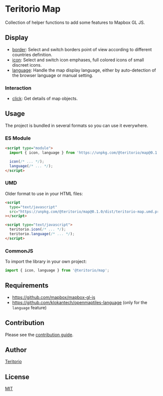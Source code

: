 # Teritorio Map

Collection of helper functions to add some features to Mapbox GL JS.

## Display

- [border](docs/border/index.html): Select and switch borders point of view according to different countries definition.
- [icon](docs/icon/index.html): Select and switch icon emphases, full colored icons of small discreet icons.
- [language](docs/language/index.html): Handle the map display language, either by auto-detection of the browser language or manual setting.

### Interaction

- [click](click): Get details of map objects.

## Usage

The project is bundled in several formats so you can use it everywhere.

### ES Module

```html
<script type="module">
  import { icon, language } from 'https://unpkg.com/@teritorio/map@0.1.0/dist/teritorio-map.esm.js';

  icon(/* ... */);
  language(/* ... */);
</script>
```

### UMD

Older format to use in your HTML files:

```html
<script
  type="text/javascript"
  src="https://unpkg.com/@teritorio/map@0.1.0/dist/teritorio-map.umd.production.min.js"
></script>

<script type="text/javascript">
  teritorio.icon(/* ... */);
  teritorio.language(/* ... */);
</script>
```

### CommonJS

To import the library in your own project:

```js
import { icon, language } from '@teritorio/map';
```

## Requirements

- https://github.com/mapbox/mapbox-gl-js
- https://github.com/klokantech/openmaptiles-language (only for the `language` feature)

## Contribution

Please see the [contribution guide](CONTRIBUTING.md).

## Author

[Teritorio](https://teritorio.fr)

## License

[MIT](LICENSE)
